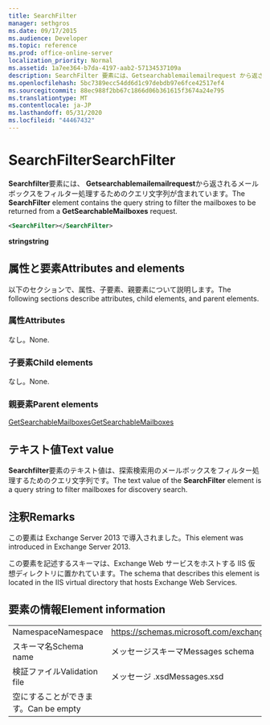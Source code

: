 ```yaml
---
title: SearchFilter
manager: sethgros
ms.date: 09/17/2015
ms.audience: Developer
ms.topic: reference
ms.prod: office-online-server
localization_priority: Normal
ms.assetid: 1a7ee364-b7da-4197-aab2-57134537109a
description: SearchFilter 要素には、Getsearchablemailemailrequest から返されるメールボックスをフィルター処理するためのクエリ文字列が含まれています。
ms.openlocfilehash: 5bc7389ecc54dd6d1c97debdb97e6fce42517ef4
ms.sourcegitcommit: 88ec988f2bb67c1866d06b361615f3674a24e795
ms.translationtype: MT
ms.contentlocale: ja-JP
ms.lasthandoff: 05/31/2020
ms.locfileid: "44467432"
---
```

# <a name="searchfilter"></a><span data-ttu-id="f5c90-103">SearchFilter</span><span class="sxs-lookup"><span data-stu-id="f5c90-103">SearchFilter</span></span>

<span data-ttu-id="f5c90-104">**Searchfilter**要素には、 **Getsearchablemailemailrequest**から返されるメールボックスをフィルター処理するためのクエリ文字列が含まれています。</span><span class="sxs-lookup"><span data-stu-id="f5c90-104">The **SearchFilter** element contains the query string to filter the mailboxes to be returned from a **GetSearchableMailboxes** request.</span></span> 
  
```XML
<SearchFilter></SearchFilter>
```

 <span data-ttu-id="f5c90-105">**string**</span><span class="sxs-lookup"><span data-stu-id="f5c90-105">**string**</span></span>
## <a name="attributes-and-elements"></a><span data-ttu-id="f5c90-106">属性と要素</span><span class="sxs-lookup"><span data-stu-id="f5c90-106">Attributes and elements</span></span>

<span data-ttu-id="f5c90-107">以下のセクションで、属性、子要素、親要素について説明します。</span><span class="sxs-lookup"><span data-stu-id="f5c90-107">The following sections describe attributes, child elements, and parent elements.</span></span>
  
### <a name="attributes"></a><span data-ttu-id="f5c90-108">属性</span><span class="sxs-lookup"><span data-stu-id="f5c90-108">Attributes</span></span>

<span data-ttu-id="f5c90-109">なし。</span><span class="sxs-lookup"><span data-stu-id="f5c90-109">None.</span></span>
  
### <a name="child-elements"></a><span data-ttu-id="f5c90-110">子要素</span><span class="sxs-lookup"><span data-stu-id="f5c90-110">Child elements</span></span>

<span data-ttu-id="f5c90-111">なし。</span><span class="sxs-lookup"><span data-stu-id="f5c90-111">None.</span></span>
  
### <a name="parent-elements"></a><span data-ttu-id="f5c90-112">親要素</span><span class="sxs-lookup"><span data-stu-id="f5c90-112">Parent elements</span></span>

[<span data-ttu-id="f5c90-113">GetSearchableMailboxes</span><span class="sxs-lookup"><span data-stu-id="f5c90-113">GetSearchableMailboxes</span></span>](getsearchablemailboxes.md)
  
## <a name="text-value"></a><span data-ttu-id="f5c90-114">テキスト値</span><span class="sxs-lookup"><span data-stu-id="f5c90-114">Text value</span></span>

<span data-ttu-id="f5c90-115">**Searchfilter**要素のテキスト値は、探索検索用のメールボックスをフィルター処理するためのクエリ文字列です。</span><span class="sxs-lookup"><span data-stu-id="f5c90-115">The text value of the **SearchFilter** element is a query string to filter mailboxes for discovery search.</span></span> 
  
## <a name="remarks"></a><span data-ttu-id="f5c90-116">注釈</span><span class="sxs-lookup"><span data-stu-id="f5c90-116">Remarks</span></span>

<span data-ttu-id="f5c90-117">この要素は Exchange Server 2013 で導入されました。</span><span class="sxs-lookup"><span data-stu-id="f5c90-117">This element was introduced in Exchange Server 2013.</span></span>
  
<span data-ttu-id="f5c90-118">この要素を記述するスキーマは、Exchange Web サービスをホストする IIS 仮想ディレクトリに置かれています。</span><span class="sxs-lookup"><span data-stu-id="f5c90-118">The schema that describes this element is located in the IIS virtual directory that hosts Exchange Web Services.</span></span>
  
## <a name="element-information"></a><span data-ttu-id="f5c90-119">要素の情報</span><span class="sxs-lookup"><span data-stu-id="f5c90-119">Element information</span></span>

|||
|:-----|:-----|
|<span data-ttu-id="f5c90-120">Namespace</span><span class="sxs-lookup"><span data-stu-id="f5c90-120">Namespace</span></span>  <br/> |https://schemas.microsoft.com/exchange/services/2006/messages  <br/> |
|<span data-ttu-id="f5c90-121">スキーマ名</span><span class="sxs-lookup"><span data-stu-id="f5c90-121">Schema name</span></span>  <br/> |<span data-ttu-id="f5c90-122">メッセージスキーマ</span><span class="sxs-lookup"><span data-stu-id="f5c90-122">Messages schema</span></span>  <br/> |
|<span data-ttu-id="f5c90-123">検証ファイル</span><span class="sxs-lookup"><span data-stu-id="f5c90-123">Validation file</span></span>  <br/> |<span data-ttu-id="f5c90-124">メッセージ .xsd</span><span class="sxs-lookup"><span data-stu-id="f5c90-124">Messages.xsd</span></span>  <br/> |
|<span data-ttu-id="f5c90-125">空にすることができます。</span><span class="sxs-lookup"><span data-stu-id="f5c90-125">Can be empty</span></span>  <br/> ||
   

